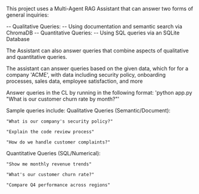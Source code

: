 This project uses a Multi-Agent RAG Assistant that can answer two forms of general inquiries: 

-- Qualitative Queries: 
  -- Using documentation and semantic search via ChromaDB
-- Quantitative Queries: 
  -- Using SQL queries via an SQLite Database

The Assistant can also answer queries that combine aspects of qualitative and quantitative queries. 


The assistant can answer queries based on the given data, which for for a company 'ACME', with data including security policy, onboarding processes, sales data, employee satisfaction, and more



Answer queries in the CL by running in the following format: 'python app.py "What is our customer churn rate by month?"'

Sample queries include: 
  Qualitative Queries (Semantic/Document):

    "What is our company's security policy?"

    "Explain the code review process"

    "How do we handle customer complaints?"

Quantitative Queries (SQL/Numerical):

    "Show me monthly revenue trends"

    "What's our customer churn rate?"

    "Compare Q4 performance across regions"

